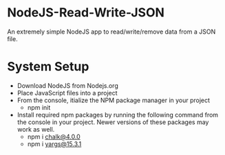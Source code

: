 # NodeJS-Read-Write-JSON
An extremely simple NodeJS app to read/write/remove data from a JSON file.
# System Setup
-  Download NodeJS from Nodejs.org
- Place JavaScript files into a project
-  From the console, itialize the NPM package manager in your project
    - npm init
- Install required npm packages by running the following command from the console in your project. Newer versions of these packages may work as well. 
  - npm i chalk@4.0.0
  - npm i yargs@15.3.1
